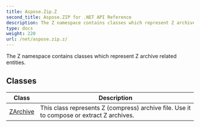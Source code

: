 ```yaml
---
title: Aspose.Zip.Z
second_title: Aspose.ZIP for .NET API Reference
description: The Z namespace contains classes which represent Z archive related entities
type: docs
weight: 220
url: /net/aspose.zip.z/
---
```

The Z namespace contains classes which represent Z archive related entities.

## Classes

| Class | Description |
| --- | --- |
| [ZArchive](./zarchive/) | This class represents Z (compress) archive file. Use it to compose or extract Z archives. |


